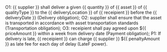 O1: {{ supplier }} shall deliver a given {{ quantity }} of {{ asset }} of {{ qualityType }} to the {{ deliveryLocation }} of {{ receipient }} before
the {{ deliveryDate }} (Delivery obligation);
O2: supplier shall ensure that the asset is transported in accordance with asset transportation
standards (Transportation obligation);
O3: receipient shall pay agreed upon ${{ priceAmount }} within a week from delivery date (Payment
obligation);
P1: If delivery is late, {{ receipient }} can charge {{ supplier }} ${{ penaltyAmount }} as late fee for each day of delay (LateF
power).
